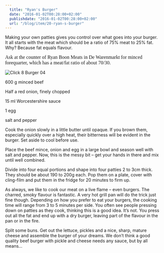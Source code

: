 ```yaml
---
  title: "Ryan's Burger"
  date: "2016-01-02T00:28:00+02:00"
  publishdate: "2016-01-02T00:28:00+02:00"
  url: "/blog/item/20-ryan-s-burger"
---
```


Making your own patties gives you control over what goes into your burger. It all starts with the meat which should be a ratio of 75% meat to 25% fat. Why? Because fat equals flavour.

<span style="font-size: 12pt; font-family: 'Times New Roman';">Ask at the counter of Ryan Boon Meats in De Warenmarkt for minced forequarter, which has a meat/fat ratio of about 70/30.</span> 
<!--more-->
![Click 8 Burger 04](/images/Click_8_Burger_04.jpg)

600 g minced beef

Half a red onion, finely chopped

15 ml Worcestershire sauce

1 egg

salt and pepper

Cook the onion slowly in a little butter until opaque. If you brown them, especially quickly over a high heat, their bitterness will be evident in the burger. Set aside to cool before use.

Place the beef mince, onion and egg in a large bowl and season well with salt and pepper. Now, this is the messy bit – get your hands in there and mix until well combined.

Divide into four equal portions and shape into four patties 2 to 3cm thick. They should be about 190 to 200g each. Pop them on a plate, cover with cling-film and put them in the fridge for 20 minutes to firm up.

As always, we like to cook our meat on a live flame – even burgers. The charred, smoky flavour is fantastic. A very hot grill pan will do the trick just fine though. Depending on how you prefer to eat your burgers, the cooking time will range from 3 to 5 minutes per side. You often see people pressing down on patties as they cook, thinking this is a good idea. It’s not. You press out all the fat and end up with a dry burger, leaving part of the flavour in the pan or in the fire.

Split some buns. Get out the lettuce, pickles and a nice, sharp, mature cheese and assemble the burger of your dreams. We don’t think a good quality beef burger with pickle and cheese needs any sauce, but by all means…